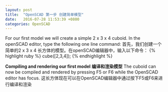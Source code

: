 ```yaml
---
layout: post
title:  "OpenSCAD 第一步 创建简单模型"
date:   2016-07-28 11:53:39 +0800
categories: OpenSCAD
---
```

For our first model we will create a simple 2 x 3 x 4 cuboid. In the openSCAD editor, type the following one line command:
首先，我们创建一个简单的2 x 3 x 4 长方体的模型。在openSCAD编辑器中，输入以下命令：
{% highlight ruby %}
cube([2,3,4]);
{% endhighlight %}

**Compiling and rendering our first model**
**编译和渲染模型**
The cuboid can now be compiled and rendered by pressing F5 or F6 while the OpenSCAD editor has focus.
这长方体现在可以在OpenSCAD编辑器中通过按下F5或F6来进行编译和渲染

